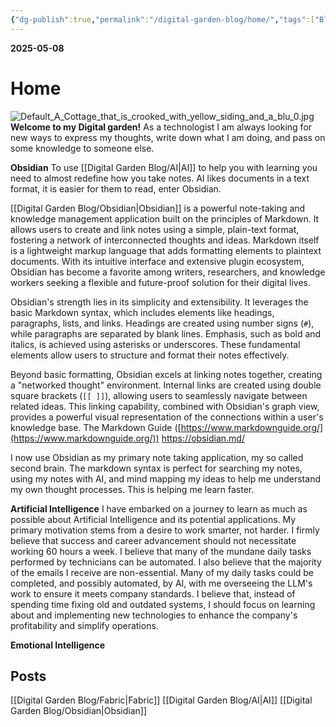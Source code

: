 ```yaml
---
{"dg-publish":true,"permalink":"/digital-garden-blog/home/","tags":["Blog","ai","Fabric","gardenEntry"]}
---
```


**2025-05-08**
# Home
![Default_A_Cottage_that_is_crooked_with_yellow_siding_and_a_blu_0.jpg](/img/user/Default_A_Cottage_that_is_crooked_with_yellow_siding_and_a_blu_0.jpg)
**Welcome to my Digital garden!**
As a technologist I am always looking for new ways to express my thoughts, write down what I am doing, and pass on some knowledge to someone else.


**Obsidian**
To use [[Digital Garden Blog/AI\|AI]] to help you with learning you need to almost redefine how you take notes. AI likes documents in a text format, it is easier for them to read, enter Obsidian.

[[Digital Garden Blog/Obsidian\|Obsidian]] is a powerful note-taking and knowledge management application built on the principles of Markdown. It allows users to create and link notes using a simple, plain-text format, fostering a network of interconnected thoughts and ideas. Markdown itself is a lightweight markup language that adds formatting elements to plaintext documents. With its intuitive interface and extensive plugin ecosystem, Obsidian has become a favorite among writers, researchers, and knowledge workers seeking a flexible and future-proof solution for their digital lives.

Obsidian's strength lies in its simplicity and extensibility. It leverages the basic Markdown syntax, which includes elements like headings, paragraphs, lists, and links. Headings are created using number signs (`#`), while paragraphs are separated by blank lines. Emphasis, such as bold and italics, is achieved using asterisks or underscores. These fundamental elements allow users to structure and format their notes effectively.

Beyond basic formatting, Obsidian excels at linking notes together, creating a "networked thought" environment. Internal links are created using double square brackets (`[[ ]]`), allowing users to seamlessly navigate between related ideas. This linking capability, combined with Obsidian's graph view, provides a powerful visual representation of the connections within a user's knowledge base.
The Markdown Guide ([https://www.markdownguide.org/](https://www.markdownguide.org/))
https://obsidian.md/

I now use Obsidian as my primary note taking application, my so called second brain. The markdown syntax is perfect for searching my notes, using my notes with AI, and mind mapping my ideas to help me understand my own thought processes. This is helping me learn faster. 

**Artificial Intelligence**
I have embarked on a journey to learn as much as possible about Artificial Intelligence and its potential applications. My primary motivation stems from a desire to work smarter, not harder. I firmly believe that success and career advancement should not necessitate working 60 hours a week.
I believe that many of the mundane daily tasks performed by technicians can be automated. I also believe that the majority of the emails I receive are non-essential. Many of my daily tasks could be completed, and possibly automated, by AI, with me overseeing the LLM's work to ensure it meets company standards.
I believe that, instead of spending time fixing old and outdated systems, I should focus on learning about and implementing new technologies to enhance the company's profitability and simplify operations.

**Emotional Intelligence**

## Posts
[[Digital Garden Blog/Fabric\|Fabric]]
[[Digital Garden Blog/AI\|AI]]
[[Digital Garden Blog/Obsidian\|Obsidian]]



